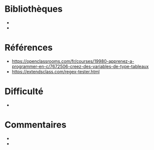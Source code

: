 # Bibliothèques
* 
*

# Références
* https://openclassrooms.com/fr/courses/19980-apprenez-a-programmer-en-c/7672506-creez-des-variables-de-type-tableaux
* https://extendsclass.com/regex-tester.html

# Difficulté
*

# Commentaires
* 
* 

